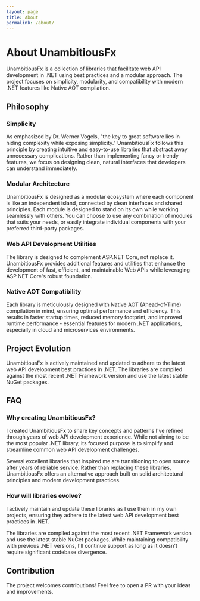 ```yaml
---
layout: page
title: About
permalink: /about/
---
```


# About UnambitiousFx

UnambitiousFx is a collection of libraries that facilitate web API development in .NET using best practices and a modular approach. The project focuses on simplicity, modularity, and compatibility with modern .NET features like Native AOT compilation.

## Philosophy

### Simplicity

As emphasized by Dr. Werner Vogels, "the key to great software lies in hiding complexity while exposing simplicity." UnambitiousFx follows this principle by creating intuitive and easy-to-use libraries that abstract away unnecessary complications. Rather than implementing fancy or trendy features, we focus on designing clean, natural interfaces that developers can understand immediately.

### Modular Architecture

UnambitiousFx is designed as a modular ecosystem where each component is like an independent island, connected by clean interfaces and shared principles. Each module is designed to stand on its own while working seamlessly with others. You can choose to use any combination of modules that suits your needs, or easily integrate individual components with your preferred third-party packages.

### Web API Development Utilities

The library is designed to complement ASP.NET Core, not replace it. UnambitiousFx provides additional features and utilities that enhance the development of fast, efficient, and maintainable Web APIs while leveraging ASP.NET Core's robust foundation.

### Native AOT Compatibility

Each library is meticulously designed with Native AOT (Ahead-of-Time) compilation in mind, ensuring optimal performance and efficiency. This results in faster startup times, reduced memory footprint, and improved runtime performance - essential features for modern .NET applications, especially in cloud and microservices environments.

## Project Evolution

UnambitiousFx is actively maintained and updated to adhere to the latest web API development best practices in .NET. The libraries are compiled against the most recent .NET Framework version and use the latest stable NuGet packages.

## FAQ

### Why creating UnambitiousFx?

I created UnambitiousFx to share key concepts and patterns I've refined through years of web API development experience.
While not aiming to be the most popular .NET library, its focused purpose is to simplify and streamline common web API
development challenges.

Several excellent libraries that inspired me are transitioning to open source after years of reliable service. Rather
than replacing these libraries, UnambitiousFx offers an alternative approach built on solid architectural principles and
modern development practices.

### How will libraries evolve?

I actively maintain and update these libraries as I use them in my own projects, ensuring they adhere to the latest
web API development best practices in .NET.

The libraries are compiled against the most recent .NET Framework version and use the latest stable NuGet packages.
While maintaining compatibility with previous .NET versions, I'll continue support as long as it doesn't require
significant codebase divergence.
## Contribution

The project welcomes contributions! Feel free to open a PR with your ideas and improvements.
